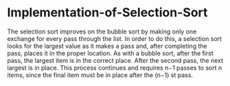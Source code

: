 # Implementation-of-Selection-Sort

The selection sort improves on the bubble sort by making only one exchange for every pass through the list. In order to do this, a selection sort looks for the largest value as it makes a pass and, after completing the pass, places it in the proper location. As with a bubble sort, after the first pass, the largest item is in the correct place. After the second pass, the next largest is in place. This process continues and requires n−1 passes to sort n items, since the final item must be in place after the (n−1) st pass.
